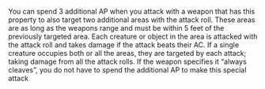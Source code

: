 You can spend 3 additional AP when you attack with a weapon that has this property to also target two additional areas with the attack roll. These areas are as long as the weapons range and must be within 5 feet of the previously targeted area. Each creature or object in the area is attacked with the attack roll and takes damage if the attack beats their AC. If a single creature occupies both or all the areas, they are targeted by each attack; taking damage from all the attack rolls. If the weapon specifies it “always cleaves”, you do not have to spend the additional AP to make this special attack